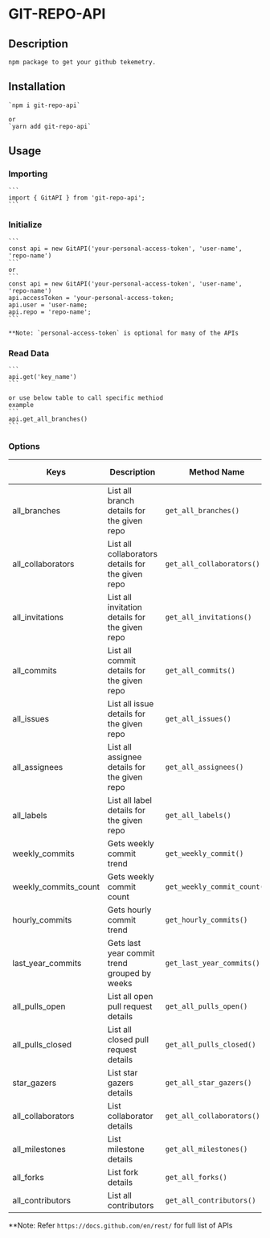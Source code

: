 # GIT-REPO-API

## Description
    npm package to get your github tekemetry.
## Installation
    `npm i git-repo-api`

    or
    `yarn add git-repo-api`


## Usage

### Importing
    ```
    import { GitAPI } from 'git-repo-api';
    ```
### Initialize
    ```
    const api = new GitAPI('your-personal-access-token', 'user-name', 'repo-name')
    ```
    or
    ```
    const api = new GitAPI('your-personal-access-token', 'user-name', 'repo-name')
    api.accessToken = 'your-personal-access-token;
    api.user = 'user-name;
    api.repo = 'repo-name';
    ```
    
    **Note: `personal-access-token` is optional for many of the APIs

### Read Data
    ```
    api.get('key_name')
    ```

    or use below table to call specific methiod
    example
    ```
    api.get_all_branches()
    ```

### Options
| Keys                 | Description                                       | Method Name                 | Need Token? |
| -------------------- | ------------------------------------------------- | --------------------------- | ----------- |
| all_branches         | List all branch details for the given repo        | `get_all_branches()`        | NO          |
| all_collaborators    | List all collaborators details for the given repo | `get_all_collaborators()`   | NO          |
| all_invitations      | List all invitation details for the given repo    | `get_all_invitations()`     | NO          |
| all_commits          | List all commit details for the given repo        | `get_all_commits()`         | NO          |
| all_issues           | List all issue details for the given repo         | `get_all_issues()`          | NO          |
| all_assignees        | List all assignee details for the given repo      | `get_all_assignees()`       | NO          |
| all_labels           | List all label details for the given repo         | `get_all_labels()`          | NO          |
| weekly_commits       | Gets weekly commit trend                          | `get_weekly_commit()`       | NO          |
| weekly_commits_count | Gets weekly commit count                          | `get_weekly_commit_count()` | NO          |
| hourly_commits       | Gets hourly commit trend                          | `get_hourly_commits()`      | NO          |
| last_year_commits    | Gets last year commit trend grouped by weeks      | `get_last_year_commits()`   | NO          |
| all_pulls_open       | List all open pull request details                | `get_all_pulls_open()`      | NO          |
| all_pulls_closed     | List all closed pull request details              | `get_all_pulls_closed()`    | NO          |
| star_gazers          | List star gazers details                          | `get_all_star_gazers()`     | NO          |
| all_collaborators    | List collaborator  details                        | `get_all_collaborators()`   | `YES`       |
| all_milestones       | List milestone details                            | `get_all_milestones()`      | NO          |
| all_forks            | List fork details                                 | `get_all_forks()`           | NO          |
| all_contributors     | List all contributors                             | `get_all_contributors()`    | No          |


**Note: Refer `https://docs.github.com/en/rest/` for full list of APIs